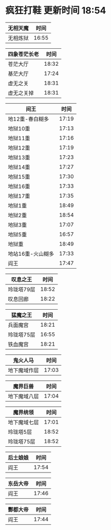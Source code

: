# 疯狂打鞋 更新时间 18:54

| 无相天魔   | 时间    |
|--------|-------|
| 无相炼狱 | 16:55 |

| 四象苍茫长老   | 时间    |
|--------|-------|
| 苍茫大厅 | 18:32 |
| 基茫大厅 | 17:24 |
| 虚无之关 | 18:31 |
| 虚无之关掉 | 18:31 |

| 间王   | 时间    |
|--------|-------|
| 地12重-春白糊多 | 17:19 |
| 地狱10重 | 17:13 |
| 地狱11重 | 17:16 |
| 地狱12重 | 17:19 |
| 地狱13重 | 17:23 |
| 地狱14重 | 17:27 |
| 地狱15重 | 17:30 |
| 地狱16重 | 17:33 |
| 地狱17重 | 17:35 |
| 地狱1重 | 18:49 |
| 地狱2重 | 18:54 |
| 地狱3重 | 17:07 |
| 地狱5重 | 16:57 |
| 地狱重 | 18:49 |
| 地站16重-火山糊多 | 17:33 |
| 阎王 | 17:47 |

| 叹息之王   | 时间    |
|--------|-------|
| 玲珑塔79层 | 18:52 |
| 叹息回廊 | 18:22 |

| 猛魔之王   | 时间    |
|--------|-------|
| 兵面魔宫 | 18:21 |
| 玲珑塔75层 | 16:55 |
| 铁血魔宫 | 18:21 |

| 鬼火人马   | 时间    |
|--------|-------|
| 地下魔域作层 | 17:03 |

| 魔界巨兽   | 时间    |
|--------|-------|
| 地下魔域八层 | 17:04 |

| 魔界统领   | 时间    |
|--------|-------|
| 地下魔域七层 | 17:01 |
| 玲珑塔5层 | 18:52 |
| 玲珑塔75层 | 18:52 |

| 后土娘娘   | 时间    |
|--------|-------|
| 阎王 | 17:54 |

| 东岳大帝   | 时间    |
|--------|-------|
| 阎王 | 17:46 |

| 酆都大帝   | 时间    |
|--------|-------|
| 阎王 | 17:44 |